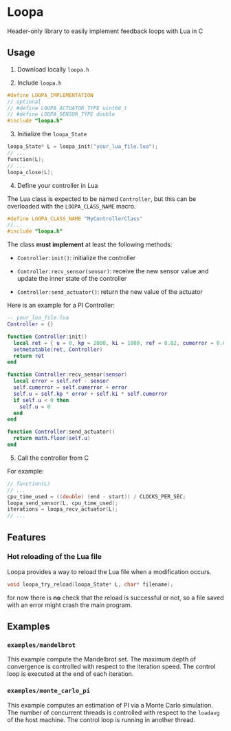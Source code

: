 # Loopa

Header-only library to easily implement feedback loops with Lua in C

## Usage

1. Download locally `loopa.h`

2. Include `loopa.h`

```c
#define LOOPA_IMPLEMENTATION
// optional
// #define LOOPA_ACTUATOR_TYPE uint64_t
// #define LOOPA_SENSOR_TYPE double
#include "loopa.h"
```
3. Initialize the `loopa_State`

```c
loopa_State* L = loopa_init("your_lua_file.lua");
// ...
function(L);
// ...
loopa_close(L);
```

4. Define your controller in Lua

The Lua class is expected to be named `Controller`, but this can be overloaded with the `LOOPA_CLASS_NAME` macro.

```c
#define LOOPA_CLASS_NAME "MyControllerClass"
//...
#include "loopa.h"
```

The class **must implement** at least the following methods:

- `Controller:init()`: initialize the controller

- `Controller:recv_sensor(sensor)`: receive the new sensor value and update the inner state of the controller

- `Controller:send_actuator()`: return the new value of the actuator

Here is an example for a PI Controller:

```lua
-- your_lua_file.lua
Controller = {}

function Controller:init() 
  local ret = { u = 0, kp = 2000, ki = 1000, ref = 0.02, cumerror = 0.0 }
  setmetatable(ret, Controller)
  return ret
end

function Controller:recv_sensor(sensor)
  local error = self.ref - sensor
  self.cumerror = self.cumerror + error
  self.u = self.kp * error + self.ki * self.cumerror
  if self.u < 0 then
    self.u = 0
  end
end

function Controller:send_actuator()
  return math.floor(self.u)
end
```

5. Call the controller from C

For example:
```c
// function(L)
// ...
cpu_time_used = ((double) (end - start)) / CLOCKS_PER_SEC;
loopa_send_sensor(L, cpu_time_used);
iterations = loopa_recv_actuator(L);
// ...
```

## Features

### Hot reloading of the Lua file

Loopa provides a way to reload the Lua file when a modification occurs.

```c
void loopa_try_reload(loopa_State* L, char* filename);
```

for now there is **no** check that the reload is successful or not, so a file saved with an error might crash the main program.

## Examples

### `examples/mandelbrot`

This example compute the Mandelbrot set.
The maximum depth of convergence is controlled with respect to the iteration speed.
The control loop is executed at the end of each iteration.

### `examples/monte_carlo_pi`

This example computes an estimation of PI via a Monte Carlo simulation.
The number of concurrent threads is controlled with respect to the `loadavg` of the host machine.
The control loop is running in another thread.

